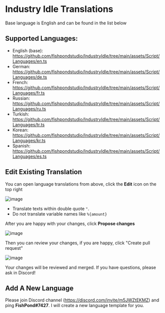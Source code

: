 # Industry Idle Translations

Base language is English and can be found in the list below

## Supported Languages:

- English (base): https://github.com/fishpondstudio/IndustryIdle/tree/main/assets/Script/Languages/en.ts
- German: https://github.com/fishpondstudio/IndustryIdle/tree/main/assets/Script/Languages/de.ts
- French: https://github.com/fishpondstudio/IndustryIdle/tree/main/assets/Script/Languages/fr.ts
- Russian: https://github.com/fishpondstudio/IndustryIdle/tree/main/assets/Script/Languages/ru.ts
- Turkish: https://github.com/fishpondstudio/IndustryIdle/tree/main/assets/Script/Languages/tr.ts
- Korean: https://github.com/fishpondstudio/IndustryIdle/tree/main/assets/Script/Languages/kr.ts
- Spanish: https://github.com/fishpondstudio/IndustryIdle/tree/main/assets/Script/Languages/es.ts

## Edit Existing Translation

You can open language translations from above, click the **Edit** icon on the top right

![image](https://user-images.githubusercontent.com/608221/113917327-c13b5f80-97e9-11eb-82fa-dc6fc0aa65fa.png)

- Translate texts within double quote `"`.
- Do not translate variable names like `%{amount}`

After you are happy with your changes, click **Propose changes**

![image](https://user-images.githubusercontent.com/608221/113917613-11b2bd00-97ea-11eb-9473-b0a300b7df19.png)

Then you can review your changes, if you are happy, click "Create pull request"

![image](https://user-images.githubusercontent.com/608221/114295260-ca0f8800-9aac-11eb-9bf1-844daaad1ad8.png)

Your changes will be reviewed and merged. If you have questions, please ask in Discord!

## Add A New Language

Please join Discord channel (https://discord.com/invite/m5JWZtEKMZ) and ping **FishPond#7427**. I will create a new language template for you.
